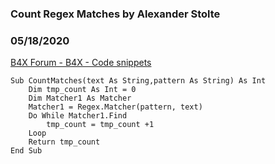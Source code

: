 ###  Count Regex Matches by Alexander Stolte
### 05/18/2020
[B4X Forum - B4X - Code snippets](https://www.b4x.com/android/forum/threads/117906/)

```B4X
Sub CountMatches(text As String,pattern As String) As Int     
    Dim tmp_count As Int = 0     
    Dim Matcher1 As Matcher  
    Matcher1 = Regex.Matcher(pattern, text)  
    Do While Matcher1.Find  
        tmp_count = tmp_count +1  
    Loop  
    Return tmp_count  
End Sub
```